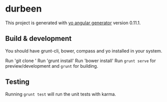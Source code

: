# durbeen

This project is generated with [yo angular generator](https://github.com/yeoman/generator-angular)
version 0.11.1.

## Build & development
You should have grunt-cli, bower, compass and yo installed in your system.

Run 'git clone '
Run 'grunt install'
Run 'bower install'
Run `grunt serve` for preview/development and `grunt` for building.

## Testing

Running `grunt test` will run the unit tests with karma.
